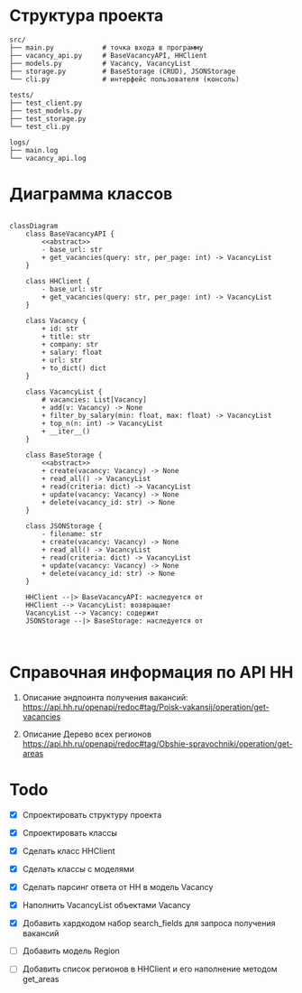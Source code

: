 # Структура проекта
```
src/
├── main.py            # точка входа в программу
├── vacancy_api.py     # BaseVacancyAPI, HHClient
├── models.py          # Vacancy, VacancyList
├── storage.py         # BaseStorage (CRUD), JSONStorage
└── cli.py             # интерфейс пользователя (консоль)

tests/
├── test_client.py
├── test_models.py
├── test_storage.py
└── test_cli.py

logs/
├── main.log
└── vacancy_api.log

```
# Диаграмма классов

```mermaid

classDiagram
    class BaseVacancyAPI {
        <<abstract>>
        - base_url: str
        + get_vacancies(query: str, per_page: int) -> VacancyList
    }

    class HHClient {
        - base_url: str
        + get_vacancies(query: str, per_page: int) -> VacancyList
    }

    class Vacancy {
        + id: str
        + title: str
        + company: str
        + salary: float
        + url: str
        + to_dict() dict
    }

    class VacancyList {
        # vacancies: List[Vacancy]
        + add(v: Vacancy) -> None
        + filter_by_salary(min: float, max: float) -> VacancyList
        + top_n(n: int) -> VacancyList
        + __iter__()
    }

    class BaseStorage {
        <<abstract>>
        + create(vacancy: Vacancy) -> None
        + read_all() -> VacancyList
        + read(criteria: dict) -> VacancyList
        + update(vacancy: Vacancy) -> None
        + delete(vacancy_id: str) -> None
    }

    class JSONStorage {
        - filename: str
        + create(vacancy: Vacancy) -> None
        + read_all() -> VacancyList
        + read(criteria: dict) -> VacancyList
        + update(vacancy: Vacancy) -> None
        + delete(vacancy_id: str) -> None
    }
        
    HHClient --|> BaseVacancyAPI: наследуется от
    HHClient --> VacancyList: возвращает
    VacancyList --> Vacancy: содержит
    JSONStorage --|> BaseStorage: наследуется от



```
# Справочная информация по API HH

1. Описание эндпоинта получения вакансий:
https://api.hh.ru/openapi/redoc#tag/Poisk-vakansij/operation/get-vacancies

2. Описание Дерево всех регионов
https://api.hh.ru/openapi/redoc#tag/Obshie-spravochniki/operation/get-areas


# Todo

- [x] Спроектировать структуру проекта
- [x] Спроектировать классы
- [x] Сделать класс HHClient
- [x] Сделать классы с моделями
- [x] Сделать парсинг ответа от HH в модель Vacancy
- [x] Наполнить VacancyList объектами Vacancy
- [x] Добавить хардкодом набор search_fields для запроса получения вакансий
- [ ] Добавить модель Region
- [ ] Добавить список регионов в HHClient и его наполнение методом get_areas

